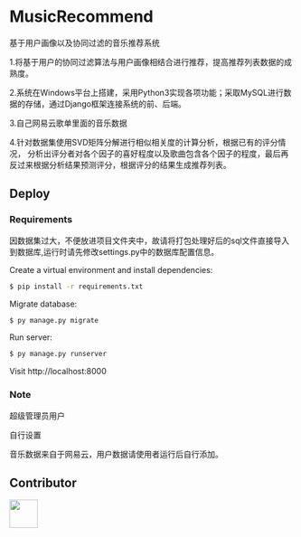 # MusicRecommend
基于用户画像以及协同过滤的音乐推荐系统


1.将基于用户的协同过滤算法与用户画像相结合进行推荐，提高推荐列表数据的成熟度。

2.系统在Windows平台上搭建，采用Python3实现各项功能；采取MySQL进行数据的存储，通过Django框架连接系统的前、后端。


3.自己网易云歌单里面的音乐数据


4.针对数据集使用SVD矩阵分解进行相似相关度的计算分析，根据已有的评分情况，
分析出评分者对各个因子的喜好程度以及歌曲包含各个因子的程度，最后再反过来根据分析结果预测评分，根据评分的结果生成推荐列表。
## Deploy
### Requirements
因数据集过大，不便放进项目文件夹中，故请将打包处理好后的sql文件直接导入到数据库,运行时请先修改settings.py中的数据库配置信息。


Create a virtual environment and install dependencies:
```sh
$ pip install -r requirements.txt
```

Migrate database:

```sh
$ py manage.py migrate
```

Run server:

```sh
$ py manage.py runserver
```

Visit http://localhost:8000
### Note
超级管理员用户

自行设置

音乐数据来自于网易云，用户数据请使用者运行后自行添加。

## Contributor
<div>
<a href="https://github.com/zgXhei">
<img src="https://gimg2.baidu.com/image_search/src=http%3A%2F%2Fimg.nga.178.com%2Fattachments%2Fmon_202407%2F07%2F-9lddQ19k-b89wXkZ5hT3cS2i9-3h0.jpg&refer=http%3A%2F%2Fimg.nga.178.com&app=2002&size=f9999,10000&q=a80&n=0&g=0n&fmt=auto?sec=1728544632&t=f50bf1b62b55ca9e59ac151b898770ad" height=50px; width=50px;>
</a>
</div>


